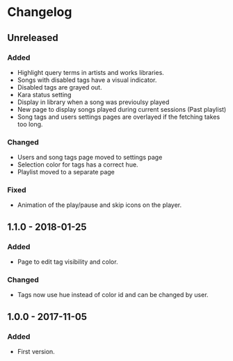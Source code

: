 # Changelog

<!---
## 0.0.1 - 1970-01-01

### Added

- New stuff.

### Changed

- Changed stuff.

### Deprecated

- Deprecated stuff.

### Removed

- Removed stuff.

### Fixed

- Fixed stuff.

### Security

- Security related fix.
-->

## Unreleased

### Added

- Highlight query terms in artists and works libraries.
- Songs with disabled tags have a visual indicator.
- Disabled tags are grayed out.
- Kara status setting
- Display in library when a song was previoulsy played
- New page to display songs played during current sessions (Past playlist)
- Song tags and users settings pages are overlayed if the fetching takes too long.

### Changed

- Users and song tags page moved to settings page
- Selection color for tags has a correct hue.
- Playlist moved to a separate page

### Fixed

- Animation of the play/pause and skip icons on the player.

## 1.1.0 - 2018-01-25

### Added

- Page to edit tag visibility and color.

### Changed

- Tags now use hue instead of color id and can be changed by user.

## 1.0.0 - 2017-11-05

### Added

- First version.
